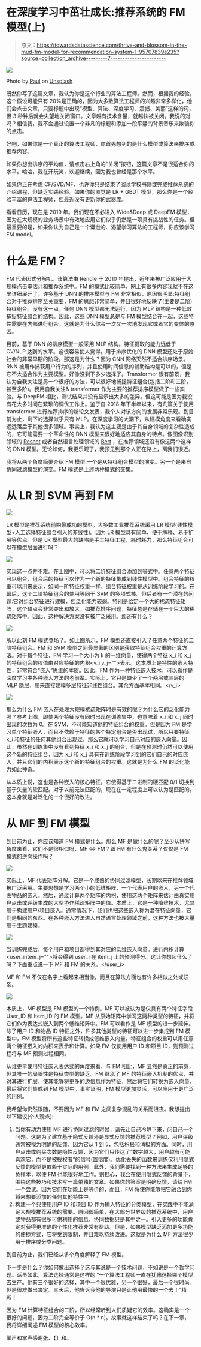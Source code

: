 # 在深度学习中茁壮成长:推荐系统的 FM 模型(上)

> 原文：<https://towardsdatascience.com/thrive-and-blossom-in-the-mud-fm-model-for-recommendation-system-1-95707839e235?source=collection_archive---------7----------------------->

![](img/ff178c8ef0a5032b68f2535de03fda32.png)

Photo by [Paul](https://unsplash.com/@paulgo?utm_source=medium&utm_medium=referral) on [Unsplash](https://unsplash.com?utm_source=medium&utm_medium=referral)

既然你写了这篇文章，我认为你是这个行业的算法工程师。然而，根据我的经验，这个假设可能只有 20%是正确的，因为大多数算法工程师的兴趣非常多样化，他们会点击文章，只要标题中出现“模型、算法、深度学习、震撼、美丽”这样的词，但 3 秒钟后就会失望地关闭窗口。文章越有技术含量，就越快被关闭。我说的对吗？相信我，我不会通过设置一个非凡的标题和添加一段平静的背景音乐来欺骗你的点击。

好吧，如果你是一个真正的算法工程师，你首先想到的是什么模型或算法来排序或推荐内容。

如果你想出排序的平均值，请点击右上角的“关闭”按钮，这篇文章不是很适合你的水平。哈哈，我在开玩笑，欢迎继续，因为我也曾经是那个水平。

如果你正在考虑 CF/SVD/MF，也许你只是结束了阅读学校书籍或完成推荐系统的介绍课程，但缺乏实践经验。如果你的直觉是 LR + GBDT 模型，那么你是一个经验丰富的算法工程师，但最近没有更新你的武器库。

看看日历，现在是 2019 年。我们现在不必进入 Wide&Deep 或 DeepFM 模型，因为在大规模的业务场景中有效地应用它们似乎仍然是一项具有挑战性的任务。但最重要的是，如果你认为自己是一个谦逊的、渴望学习算法的工程师，你应该学习 FM model。

# **什么是 FM？**

FM 代表因式分解机。该算法由 Rendle 于 2010 年提出，近年来被广泛应用于大规模点击率估计和推荐系统中。FM 的模式比较简单，网上有很多内容我就不在这里详细展开了。许多基于 DNN 的排序模型与 FM 非常相似，原因很明显:特征组合对于推荐排序至关重要，FM 的思想非常简单，并且很好地反映了(主要是二阶)特征组合。没有这一点，任何 DNN 模型都无法运行，因为 MLP 结构是一种低效捕捉特征组合的结构。因此，这些 DNN 模型总是与 FM 模型结合在一起，这些特性需要在内部进行组合。这就是为什么你会一次又一次地发现它或者它的变体的原因。

目前，基于 DNN 的排序模型一般采用 MLP 结构。特征提取的能力远低于 CV/NLP 达到的水平。这很容易使人觉得，用于排序优化的 DNN 模型还处于原始社会的非常早期的阶段。那这是为什么？因为 CNN 网络天然不适合排序场景。RNN 被用作捕获用户行为的序列，并且使用时间信息的辅助结构是可以的，但是它不太适合作为主要模型。好像没剩下多少选择了。Transformer 很有前景，我认为自我关注是另一个很好的方法，可以很好地捕捉特征组合(包括二阶和三阶，甚至多阶)。我用自我关注& transformer 作为主要的推荐排序模型做了一些实验。与 DeepFM 相比，测试结果并没有显示出太多的差异。但这可能是因为我没有花太多时间在繁琐的调优工作上。鉴于自 2018 年下半年以来，有几篇关于使用 transformer 进行推荐排序的新论文发表，我个人对该方向的发展非常乐观。到目前为止，剩下的选择似乎只有 MLP。在深度学习的大潮下，从建模角度来看确实远远落后于其他很多领域。事实上，我认为这主要是由于其自身领域的复杂性造成的，它可能需要一个革命性的 DNN 模型来很好地适应其自身的特点。像图像识别领域的 [Resnet](/an-overview-of-resnet-and-its-variants-5281e2f56035) 或者自然语言处理领域的 [Bert](https://github.com/google-research/bert) ，在推荐领域还没有像这两个这样的 DNN 模型。无论如何，我更乐观了，我预见到那个人正在路上，离我们很近。

我将从两个角度简要介绍 FM 模型:一个是从特征组合模型的演变。另一个是来自协同过滤模型的演变。FM 模式是上述两种模式的交集。

# 从 LR 到 SVM 再到 FM

![](img/19bd11df4f12e0793e8898a1ced9ce3b.png)

LR 模型是推荐系统前期最成功的模型。大多数工业推荐系统采用 LR 模型(线性模型+人工选择特征组合引入的非线性)。因为 LR 模型具有简单、便于解释、易于扩展等优点。但是 LR 模型最大的缺陷是手工特征工程，耗时耗力，那么特征组合可以在模型层面进行吗？

![](img/9ef6903a302639ed248c96f388d7e217.png)

实现这一点并不难。在上图中，可以将二阶特征组合添加到等式中。任意两个特征可以组合，组合后的特征可以作为一个新的特征集成到线性模型中。组合特征的权重可以用来表示，如同一阶特征权重一样，组合特征权重是从训练阶段学习的。在幕后，这个二阶特征组合的使用等同于 SVM 的多项式核。但后者有一个潜在的问题:它对组合特征进行建模，但泛化能力较弱。特别是给定一个大的稀疏特征矩阵，这个缺点会非常突出和放大。如推荐排序问题，特征总是存储在一个巨大的稀疏矩阵中。因此，这种解决方案没有被广泛采用。那还有什么？

![](img/cb183b0ac1bef1ad7eecd07f76cbaad3.png)

所以此刻 FM 模式登场了。如上图所示，FM 模型还直接引入了任意两个特征的二阶特征组合。FM 和 SVM 模型之间最显著的区别是获取特征组合权重的计算方法。对于每个特征，FM 学习一个大小为 k 的一维向量，使得两个特征 x_i 和 x_j 的特征组合的权值由对应特征的内积<v_i v_j="">表示。这本质上是特性的嵌入特性，非常符合“嵌入”思维的本质。因此，FM 作为一种特征嵌入技术，可以看作是深度学习中各种嵌入方法的老前辈。实际上，它只是缺少了一个两层或三层的 MLP 隐层，用来直接建模多层特征非线性组合。其余方面基本相同。</v_i>

![](img/83cbb6fa15f20899e432df2a3cfa1230.png)

那么为什么 FM 嵌入在处理大规模稀疏矩阵时是有效的呢？为什么它的泛化能力强？参考上图，即使两个特征没有同时出现在训练集中，也意味着 x_i 和 x_j 同时出现的次数为 0。在 SVM，不可能知道他的特征组合的权重。但是因为 FM 是学习单个特征嵌入，而且不依赖于特征的某个特定组合是否出现过，所以只要特征 x_i 和特征的任何其他组合出现过，那么它就可以学习自己对应的嵌入向量。因此，虽然在训练集中没有看到特征 x_i 和 x_j 的组合，但是在预测时仍然可以使用这个新的特征组合，因为 x_i 和 x_j 具有在训练阶段学习到的它们自己的对应嵌入，并且它们的内积表示这个新的特征组合的权重。这就是为什么 FM 的泛化能力如此神奇。

从本质上说，这也是各种嵌入的核心特征。它使得基于二进制的硬匹配 0/1 切换到基于矢量的软匹配。对于以前无法匹配的，现在在一定程度上可以认为是匹配的。这本身就是对泛化的一个很好的改进。

# 从 MF 到 FM 模型

到目前为止，你应该知道 FM 模式是什么。那么 MF 是做什么的呢？至少从拼写角度来看，它们不是很相似吗，MF <=> FM？跟 FM 有什么鬼关系？仅仅是 FM 模式的逆向操作吗？

![](img/e710c2e2bef61e9fed9e71734911f217.png)

实际上，MF 代表矩阵分解。它是一个成熟的协同过滤模型，长期以来在推荐领域被广泛采用。主要思想是学习两个小的低维矩阵，一个代表用户的嵌入，另一个代表物品的嵌入。然后，通过计算两个矩阵的内积，使用这两个矩阵来估计由真实用户点击或评级生成的大型协作稀疏矩阵中的值。本质上，它是一种降维技术，尤其用于构建用户/项目嵌入。通常情况下，我们也把这些嵌入称为潜在特征向量，它们是相同的东西。在各种嵌入方法进入自然语言处理领域之前，这种方法也被大量用于主题建模。

![](img/72d3cb398cb548431b4718f69a3945ef.png)

当训练完成后，每个用户和项目都得到其对应的低维嵌入向量。进行内积计算<user_i item_j="">将会得到 user_i 在 item_j 上的预测得分。这让你想起什么了吗？下面重点说一下 MF 和 FM 的关系。</user_i>

MF 和 FM 不仅在名字上看起来相当像，而且在算法方面也有许多相似之处或联系。

![](img/3479f7e282879986ca557380973cc8e2.png)

本质上，MF 模型是 FM 模型的一个特例。MF 可以被认为是仅具有两个特征字段 User_ID 和 Item_ID 的 FM 模型。MF 从原始矩阵中学习这两种类型的特征，并将它们作为表达式嵌入到两个低维矩阵中。FM 可以看作是 MF 模型的进一步延伸。除了用户 ID 和物品 ID 特征之外，许多其他类型的特征可以进一步集成到 FM 模型中，FM 模型将所有这些特征转换成低维嵌入向量。特征组合的权重可以用任意两个特征嵌入的内积来表示和计算。如果 FM 仅使用用户 ID 和项目 ID，则预测过程将与 MF 预测过程相同。

从谁更早使用特征嵌入表达式的角度来看，与 FM 相比，MF 显然是真正的前身，但其唯一的局限性是特征类型的缺乏。FM 继承了 MF 的特征嵌入机制的优点，并对其进行扩展，使其能够将更多的边信息作为特征，然后将它们转换为嵌入向量，最后将它们集成到 FM 模型中。事实证明，FM 模型更加灵活，可以应用于更广泛的用例。

我希望你仍然跟随，不要因为 MF 和 FM 之间复杂混乱的关系而沮丧。我想提出以下建议(个人观点):

1.  当你有动力使用 MF 进行协同过滤的时候，请先让自己冷静下来，问自己一个问题。这是为了建立基于隐式反馈还是显式反馈的推荐模型？例如，用户评级通常被视为明确的反馈，因为它从 1 到 5，包括积极和消极的方面。同时，用户点击或购买次数是隐性反馈，因为它们只传达了“数字越大，用户越有可能喜欢它，而不是被授权者”的信号(置信度)。优化丢失的函数来训练仅利用隐式反馈的模型更依赖于实际的用例。此外，我们需要找到一种方法来生成足够的负样本，以便 FM 也能很好地工作。别担心，我会在使用隐式反馈的背景下，围绕这些技巧和技术写一篇单独的文章。如果你的答案是明确反馈，请给 FM 一个尝试。因为它们在功能上是等价的，而且，FM 将使你能够把它融合到你将来想要添加的任何其他特性中。
2.  构建一个只使用用户 ID 和项目 ID 作为输入特征的分类模型，在实践中不能满足大规模推荐系统的需要。原因很简单，在大部分世界级的推荐系统中，用户或物品都有很多可供利用的信息，协同数据只是其中之一。引入更多的功能肯定对获得更准确的个性化推荐非常有帮助。但是，如果模型缺乏添加更多功能的便捷方式，它将受到限制，并且难以持续改进。这就是为什么 MF 方法很少用于排序或分类问题。

到目前为止，我们已经从多个角度解释了 FM 模型。

下一步是什么？你如何做出选择？这与其说是一个技术问题，不如说是一个哲学问题。话虽如此，算法选择通常是这样的:“一个算法工程师一直在犹豫选择哪个模型去生产。他有三个很好的选择，其中一个很优雅，另一个很好，最后一个很时尚。但是很难做出决定。三天后，他告诉我他的导演只是让他用最快的一个去！”精彩！

因为 FM 计算特征组合的二阶，所以经常听到人们质疑它的效率。这确实是一个很好的问题，因为二阶完全等价于 O(n * n)。故事就这样结束了吗？在下一章，我将详细阐述 FM 模型的核心效率。

掌声和掌声感谢[张](https://www.linkedin.com/in/%E4%BF%8A%E6%9E%97-%E5%BC%A0-4aa80116b/)、【】和。